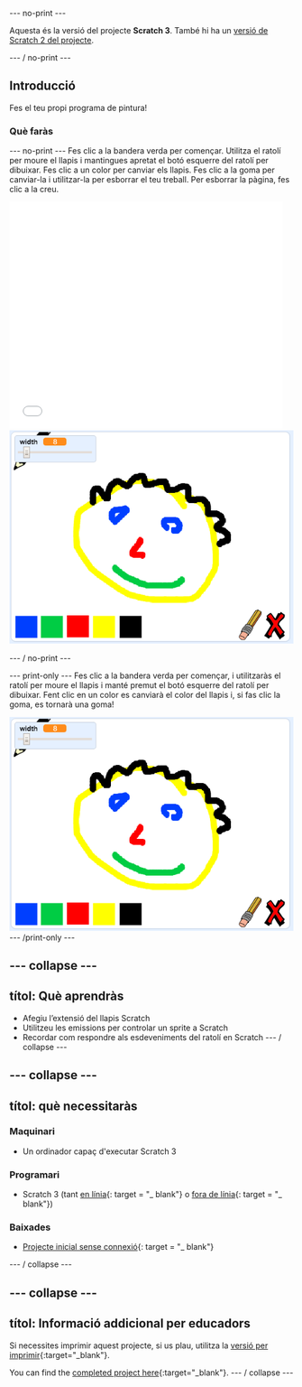 \--- no-print \---

Aquesta és la versió del projecte **Scratch 3**. També hi ha un [versió de Scratch 2 del projecte](https://projects.raspberrypi.org/en/projects/paint-box-scratch2).

\--- / no-print \---

## Introducció

Fes el teu propi programa de pintura!

### Què faràs

\--- no-print \--- Fes clic a la bandera verda per començar. Utilitza el ratolí per moure el llapis i mantingues apretat el botó esquerre del ratolí per dibuixar. Fes clic a un color per canviar els llapis. Fes clic a la goma per canviar-la i utilitzar-la per esborrar el teu treball. Per esborrar la pàgina, fes clic a la creu.

<div class="scratch-preview">
  <iframe allowtransparency="true" width="485" height="402" src="//scratch.mit.edu/projects/embed/267243161/?autostart=false" frameborder="0" scrolling="no"></iframe>
  <img src="images/showcase.png">
</div>

\--- / no-print \---

\--- print-only \--- Fes clic a la bandera verda per començar, i utilitzaràs el ratolí per moure el llapis i manté premut el botó esquerre del ratolí per dibuixar. Fent clic en un color es canviarà el color del llapis i, si fas clic la goma, es tornarà una goma!

![aparador](images/showcase.png) \--- /print-only \---

## \--- collapse \---

## títol: Què aprendràs

+ Afegiu l’extensió del llapis Scratch
+ Utilitzeu les emissions per controlar un sprite a Scratch
+ Recordar com respondre als esdeveniments del ratolí en Scratch \--- / collapse \---

## \--- collapse \---

## títol: què necessitaràs

### Maquinari

+ Un ordinador capaç d'executar Scratch 3

### Programari

+ Scratch 3 (tant [en línia](http://rpf.io/scratchon){: target = "_ blank"} o [fora de línia](http://rpf.io/scratchoff){: target = "_ blank"})

### Baixades

+ [Projecte inicial sense connexió](http://rpf.io/p/en/paint-box-go){: target = "_ blank"}

\--- / collapse \---

## \--- collapse \---

## títol: Informació addicional per educadors

Si necessites imprimir aquest projecte, si us plau, utilitza la [versió per imprimir](https://projects.raspberrypi.org/en/projects/paint-box/print){:target="_blank"}.

You can find the [completed project here](http://rpf.io/p/en/paint-box-get){:target="_blank"}. \--- / collapse \---